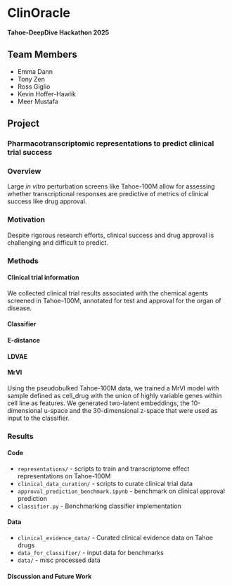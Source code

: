 # ClinOracle
**Tahoe-DeepDive Hackathon 2025**

## Team Members
- Emma Dann
- Tony Zen
- Ross Giglio
- Kevin Hoffer-Hawlik
- Meer Mustafa

## Project
### Pharmacotranscriptomic representations to predict clinical trial success

### Overview
Large _in vitro_ perturbation screens like Tahoe-100M allow for assessing whether transcriptional responses are predictive of metrics of clinical success like drug approval.

### Motivation
Despite rigorous research efforts, clinical success and drug approval is challenging and difficult to predict. 

### Methods
#### Clinical trial information
We collected clinical trial results associated with the chemical agents screened in Tahoe-100M, annotated for test and approval for the organ of disease.
#### Classifier

#### E-distance


#### LDVAE

#### MrVI
Using the pseudobulked Tahoe-100M data, we trained a MrVI model with sample defined as cell_drug with the union of highly variable genes within cell line as features. We generated two-latent embeddings, the 10-dimensional u-space and the 30-dimensional z-space that were used as input to the classifier.

### Results
#### Code
- `representations/` - scripts to train and transcriptome effect representations on Tahoe-100M 
- `clinical_data_curation/` - scripts to curate clinical trial data
- `approval_prediction_benchmark.ipynb` - benchmark on clinical approval prediction
- `classifier.py` - Benchmarking classifier implementation

#### Data
- `clinical_evidence_data/` - Curated clinical evidence data on Tahoe drugs
- `data_for_classifier/` - input data for benchmarks
- `data/` - misc processed data

#### Discussion and Future Work
